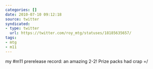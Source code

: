 ```yaml
---
categories: []
date: 2010-07-10 09:12:18
source: twitter
syndicated:
- type: twitter
  url: https://twitter.com/roy_mtg/statuses/18185635657/
tags:
- mtg
- m11
---
```


my #m11 prerelease record: an amazing 2-2! Prize packs had crap =/